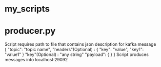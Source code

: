 # my_scripts

# producer.py
  Script requires path to file that contains json description for kafka message
  {
  "topic": "topic name",
  "headers"(Optional) : {
    "key": "value",
    "key1": "value1"
    }
  "key"(Optional) : "any string"
  "payload": {
    }
  }
  Script produces messages into localhost:29092 
